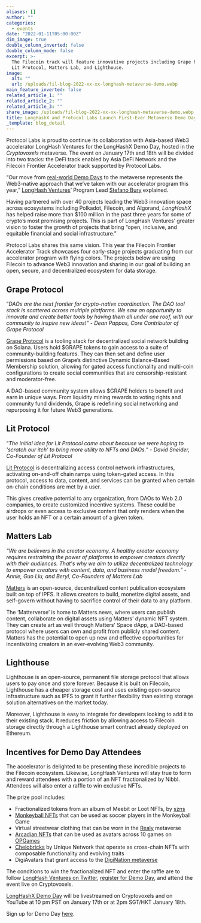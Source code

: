 ```yaml
---
aliases: []
author: ""
categories:
  - events
date: "2022-01-11T05:00:00Z"
dim_image: true
double_column_inverted: false
double_column_mode: false
excerpt: >-
  The Filecoin track will feature innovative projects including Grape Protocol,
  Lit Protocol, Matters Lab, and Lighthouse.
image:
  alt: ""
  url: /uploads/fil-blog-2022-xx-xx-longhash-metaverse-demo.webp
main_feature_inverted: false
related_article_1: ""
related_article_2: ""
related_article_3: ""
share_image: /uploads/fil-blog-2022-xx-xx-longhash-metaverse-demo.webp
title: LongHashX and Protocol Labs Launch First-Ever Metaverse Demo Day
_template: blog_detail
---
```


Protocol Labs is proud to continue its collaboration with Asia-based Web3 accelerator LongHash Ventures for the LongHashX Demo Day, hosted in the _Cryptovoxels_ metaverse. The event on January 17th and 18th will be divided into two tracks: the DeFi track enabled by Asia DeFi Network and the Filecoin Frontier Accelerator track supported by Protocol Labs.

“Our move from [real-world Demo Days](https://www.youtube.com/playlist?list=PLGi5rSYpKqxbb--NQ771DnZq9kbrMhFa2) to the metaverse represents the Web3-native approach that we’ve taken with our accelerator program this year,” [LongHash Ventures](https://longhash.vc/)’ Program Lead [Stefano Bury](https://twitter.com/0xBury) explained.

Having partnered with over 40 projects leading the Web3 innovation space across ecosystems including Polkadot, Filecoin, and Algorand, _LongHashX_ has helped raise more than $100 million in the past three years for some of crypto’s most promising projects. This is part of LongHash Ventures’ greater vision to foster the growth of projects that bring “open, inclusive, and equitable financial and social infrastructure.”

Protocol Labs shares this same vision. This year the Filecoin Frontier Accelerator Track showcases four early-stage projects graduating from our accelerator program with flying colors. The projects below are using Filecoin to advance Web3 innovation and sharing in our goal of building an open, secure, and decentralized ecosystem for data storage.

## Grape Protocol

“_DAOs are the next frontier for crypto-native coordination. The DAO tool stack is scattered across multiple platforms. We saw an opportunity to innovate and create better tools by having them all under one roof, with our community to inspire new ideas!” - Dean Pappas, Core Contributor of Grape Protocol_

[Grape Protocol](https://grapes.network/) is a tooling stack for decentralized social network building on Solana. Users hold $GRAPE tokens to gain access to a suite of community-building features. They can then set and define user permissions based on Grape’s distinctive Dynamic Balance-Based Membership solution, allowing for gated access functionality and multi-coin configurations to create social communities that are censorship-resistant and moderator-free.

A DAO-based community system allows $GRAPE holders to benefit and earn in unique ways. From liquidity mining rewards to voting rights and community fund dividends, Grape is redefining social networking and repurposing it for future Web3 generations.

## Lit Protocol

“_The initial idea for Lit Protocol came about because we were hoping to 'scratch our itch' to bring more utility to NFTs and DAOs.” - David Sneider, Co-Founder of Lit Protocol_

[Lit Protocol](http://litprotocol.com/) is decentralizing access control network infrastructures, activating on-and-off chain ramps using token-gated access. In this protocol, access to data, content, and services can be granted when certain on-chain conditions are met by a user.

This gives creative potential to any organization, from DAOs to Web 2.0 companies, to create customized incentive systems. These could be airdrops or even access to exclusive content that only renders when the user holds an NFT or a certain amount of a given token.

## Matters Lab

_“We are believers in the creator economy. A healthy creator economy requires restraining the power of platforms to empower creators directly with their audiences. That's why we aim to utilize decentralized technology to empower creators with content, data, and business model freedom.” - Annie, Guo Liu, and Beryl, Co-Founders of Matters Lab_

[Matters](https://matters.news/about) is an open-source, decentralized content publication ecosystem built on top of IPFS. It allows creators to build, monetize digital assets, and self-govern without having to sacrifice control of their data to any platform.

The ‘Matterverse’ is home to Matters.news, where users can publish content, collaborate on digital assets using Matters’ dynamic NFT system. They can create art as well through Matters’ Space dApp, a DAO-based protocol where users can own and profit from publicly shared content. Matters has the potential to open up new and effective opportunities for incentivizing creators in an ever-evolving Web3 community.

## Lighthouse

Lighthouse is an open-source, permanent file storage protocol that allows users to pay once and store forever. Because it is built on Filecoin, Lighthouse has a cheaper storage cost and uses existing open-source infrastructure such as IPFS to grant it further flexibility than existing storage solution alternatives on the market today.

Moreover, Lighthouse is easy to integrate for developers looking to add it to their existing stack. It reduces friction by allowing access to Filecoin storage directly through a Lighthouse smart contract already deployed on Ethereum.

## Incentives for Demo Day Attendees

The accelerator is delighted to be presenting these incredible projects to the Filecoin ecosystem. Likewise, LongHash Ventures will stay true to form and reward attendees with a portion of an NFT fractionalized by Nibbl. Attendees will also enter a raffle to win exclusive NFTs.

The prize pool includes:

- Fractionalized tokens from an album of Meebit or Loot NFTs, by [szns](https://szns.io/explore)
- [Monkeyball NFTs](https://www.monkeyball.com/) that can be used as soccer players in the Monkeyball Game
- Virtual streetwear clothing that can be worn in the [Realy](https://realy.pro/) metaverse
- [Arcadian NFTs](https://arcadians.io/) that can be used as avatars across 10 games on [OPGames](http://alpha.outplay.games/)
- [Chelobricks](https://forkast.news/headlines/polkadot-nft-unique-network-rmrk-partnering-on-cross-chain-nfts/) by Unique Network that operate as cross-chain NFTs with composable functionality and evolving traits
- DigiAvatars that grant access to the [DigiNation metaverse](https://digination.io/)

The conditions to win the fractionalized NFT and enter the raffle are to follow [LongHash Ventures on Twitter](https://twitter.com/LongHashVC), [register for Demo Day](https://forms.gle/xY7ycNL7W8m3Rh4R8), and attend the event live on Cryptovoxels.

[LongHashX Demo Day](https://longhash.vc/accelerator/) will be livestreamed on Cryptovoxels and on YouTube at 10 pm PST on January 17th or at 2pm SGT/HKT January 18th.

Sign up for Demo Day [here](https://forms.gle/xY7ycNL7W8m3Rh4R8).
